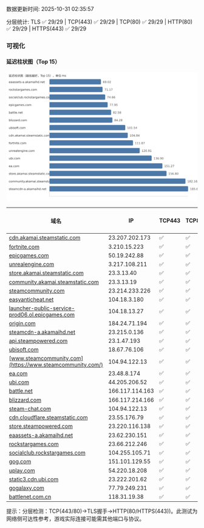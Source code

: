 数据更新时间: 2025-10-31 02:35:57

分层统计: TLS ✅ 29/29 | TCP(443) ✅ 29/29 | TCP(80) ✅ 29/29 | HTTP(80) ✅ 29/29 | HTTPS(443) ✅ 29/29

### 可视化

#### 延迟柱状图（Top 15）

![Latency Chart](latency_chart.svg)

| 域名 | IP | TCP443 | TCP80 | TLS 握手 | HTTP(80) | 状态码 | HTTPS(443) | 状态码(HTTPS) | 延迟(ms) |
|---|---|---|---|---|---|---|---|---|---|
| [cdn.akamai.steamstatic.com](https://cdn.akamai.steamstatic.com/) | 23.207.202.173 | ✅ | ✅ | ✅ | ✅ | 200 | ✅ | 200 | 104.84 |
| [fortnite.com](https://fortnite.com/) | 3.210.15.223 | ✅ | ✅ | ✅ | ✅ | 301 | ✅ | 301 | 111.87 |
| [epicgames.com](https://epicgames.com/) | 50.19.242.88 | ✅ | ✅ | ✅ | ✅ | 301 | ✅ | 302 | 77.95 |
| [unrealengine.com](https://unrealengine.com/) | 3.217.108.211 | ✅ | ✅ | ✅ | ✅ | 301 | ✅ | 301 | 120.91 |
| [store.akamai.steamstatic.com](https://store.akamai.steamstatic.com/) | 23.3.13.40 | ✅ | ✅ | ✅ | ✅ | 403 | ✅ | 403 | 156.8 |
| [community.akamai.steamstatic.com](https://community.akamai.steamstatic.com/) | 23.3.13.19 | ✅ | ✅ | ✅ | ✅ | 403 | ✅ | 403 | 182.16 |
| [steamcommunity.com](https://steamcommunity.com/) | 23.214.233.226 | ✅ | ✅ | ✅ | ✅ | 302 | ✅ | 200 | 268.1 |
| [easyanticheat.net](https://easyanticheat.net/) | 104.18.3.180 | ✅ | ✅ | ✅ | ✅ | 301 | ✅ | 301 | 213.29 |
| [launcher-public-service-prod06.ol.epicgames.com](https://launcher-public-service-prod06.ol.epicgames.com/) | 104.18.13.27 | ✅ | ✅ | ✅ | ✅ | 404 | ✅ | 404 | 246.81 |
| [origin.com](https://origin.com/) | 184.24.71.194 | ✅ | ✅ | ✅ | ✅ | 301 | ✅ | 301 | 224.61 |
| [steamcdn-a.akamaihd.net](https://steamcdn-a.akamaihd.net/) | 23.215.0.136 | ✅ | ✅ | ✅ | ✅ | 200 | ✅ | 200 | 185.66 |
| [api.steampowered.com](https://api.steampowered.com/) | 23.1.47.193 | ✅ | ✅ | ✅ | ✅ | 404 | ✅ | 404 | 306.38 |
| [ubisoft.com](https://ubisoft.com/) | 18.67.76.106 | ✅ | ✅ | ✅ | ✅ | 301 | ✅ | 301 | 101.54 |
| [www.steamcommunity.com](https://www.steamcommunity.com/) | 104.94.122.13 | ✅ | ✅ | ✅ | ✅ | 302 | ✅ | 302 | 331.3 |
| [ea.com](https://ea.com/) | 23.48.8.174 | ✅ | ✅ | ✅ | ✅ | 301 | ✅ | 301 | 151.27 |
| [ubi.com](https://ubi.com/) | 44.205.206.52 | ✅ | ✅ | ✅ | ✅ | 301 | ✅ | 301 | 136.9 |
| [battle.net](https://battle.net/) | 166.117.114.163 | ✅ | ✅ | ✅ | ✅ | 301 | ✅ | 301 | 82.58 |
| [blizzard.com](https://blizzard.com/) | 166.117.214.166 | ✅ | ✅ | ✅ | ✅ | 302 | ✅ | 302 | 84.28 |
| [steam-chat.com](https://steam-chat.com/) | 104.94.122.13 | ✅ | ✅ | ✅ | ✅ | 302 | ✅ | 404 | 245.27 |
| [cdn.cloudflare.steamstatic.com](https://cdn.cloudflare.steamstatic.com/) | 23.55.176.79 | ✅ | ✅ | ✅ | ✅ | 200 | ✅ | 200 | 430.19 |
| [store.steampowered.com](https://store.steampowered.com/) | 23.220.116.138 | ✅ | ✅ | ✅ | ✅ | 302 | ✅ | 200 | 428.69 |
| [eaassets-a.akamaihd.net](https://eaassets-a.akamaihd.net/) | 23.62.230.151 | ✅ | ✅ | ✅ | ✅ | 404 | ✅ | 404 | 69.02 |
| [rockstargames.com](https://rockstargames.com/) | 23.66.212.246 | ✅ | ✅ | ✅ | ✅ | 301 | ✅ | 301 | 71.17 |
| [socialclub.rockstargames.com](https://socialclub.rockstargames.com/) | 104.255.105.71 | ✅ | ✅ | ✅ | ✅ | 301 | ✅ | 307 | 74.66 |
| [gog.com](https://gog.com/) | 151.101.129.55 | ✅ | ✅ | ✅ | ✅ | 301 | ✅ | 301 | 474.81 |
| [uplay.com](https://uplay.com/) | 54.220.18.208 | ✅ | ✅ | ✅ | ✅ | 301 | ✅ | 301 | 295.23 |
| [static3.cdn.ubi.com](https://static3.cdn.ubi.com/) | 23.222.201.62 | ✅ | ✅ | ✅ | ✅ | 401 | ✅ | 401 | 424.83 |
| [gogalaxy.com](https://gogalaxy.com/) | 77.79.249.231 | ✅ | ✅ | ✅ | ✅ | 301 | ✅ | 301 | 435.24 |
| [battlenet.com.cn](https://battlenet.com.cn/) | 118.31.19.38 | ✅ | ✅ | ✅ | ✅ | 308 | ✅ | 302 | 1130.17 |

提示：分层检测：TCP(443/80)→TLS握手→HTTP(80/HTTPS(443))。此测试为网络侧可达性参考，游戏实际连接可能需其他端口与协议。